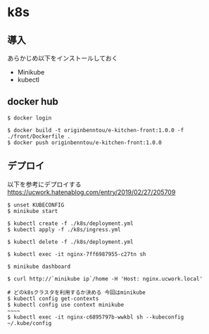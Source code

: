# k8s 

## 導入

あらかじめ以下をインストールしておく

- Minikube
- kubectl

## docker hub

```shell script
$ docker login

$ docker build -t originbenntou/e-kitchen-front:1.0.0 -f ./front/Dockerfile .
$ docker push originbenntou/e-kitchen-front:1.0.0 
```

## デプロイ

以下を参考にデプロイする
https://ucwork.hatenablog.com/entry/2019/02/27/205709

```shell script
$ unset KUBECONFIG
$ minikube start

$ kubectl create -f ./k8s/deployment.yml
$ kubectl apply -f ./k8s/ingress.yml

$ kubectl delete -f ./k8s/deployment.yml

$ kubectl exec -it nginx-7ff6987955-c27tn sh

$ minikube dashboard

$ curl http://`minikube ip`/home -H 'Host: nginx.ucwork.local'
```

```shell script
# どのk8sクラスタを利用するか決める 今回はminikube
$ kubectl config get-contexts
$ kubectl config use context minikube
~~~~
$ kubectl exec -it nginx-c6895797b-wwkbl sh --kubeconfig ~/.kube/config
```
